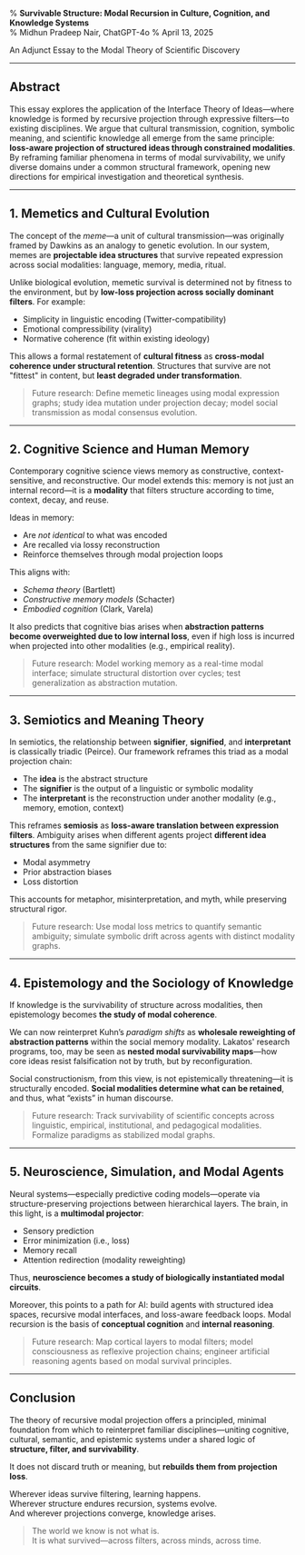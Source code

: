 % **Survivable Structure: Modal Recursion in Culture, Cognition, and Knowledge Systems**  
% Midhun Pradeep Nair, ChatGPT-4o
% April 13, 2025

An Adjunct Essay to the Modal Theory of Scientific Discovery

---

## **Abstract**

This essay explores the application of the Interface Theory of Ideas—where knowledge is formed by recursive projection through expressive filters—to existing disciplines. We argue that cultural transmission, cognition, symbolic meaning, and scientific knowledge all emerge from the same principle: **loss-aware projection of structured ideas through constrained modalities**. By reframing familiar phenomena in terms of modal survivability, we unify diverse domains under a common structural framework, opening new directions for empirical investigation and theoretical synthesis.

---

## **1. Memetics and Cultural Evolution**

The concept of the *meme*—a unit of cultural transmission—was originally framed by Dawkins as an analogy to genetic evolution. In our system, memes are **projectable idea structures** that survive repeated expression across social modalities: language, memory, media, ritual.

Unlike biological evolution, memetic survival is determined not by fitness to the environment, but by **low-loss projection across socially dominant filters**. For example:

- Simplicity in linguistic encoding (Twitter-compatibility)
- Emotional compressibility (virality)
- Normative coherence (fit within existing ideology)

This allows a formal restatement of **cultural fitness** as **cross-modal coherence under structural retention**. Structures that survive are not "fittest" in content, but **least degraded under transformation**.

> Future research: Define memetic lineages using modal expression graphs; study idea mutation under projection decay; model social transmission as modal consensus evolution.

---

## **2. Cognitive Science and Human Memory**

Contemporary cognitive science views memory as constructive, context-sensitive, and reconstructive. Our model extends this: memory is not just an internal record—it is a **modality** that filters structure according to time, context, decay, and reuse.

Ideas in memory:
- Are *not identical* to what was encoded
- Are recalled via lossy reconstruction
- Reinforce themselves through modal projection loops

This aligns with:
- *Schema theory* (Bartlett)
- *Constructive memory models* (Schacter)
- *Embodied cognition* (Clark, Varela)

It also predicts that cognitive bias arises when **abstraction patterns become overweighted due to low internal loss**, even if high loss is incurred when projected into other modalities (e.g., empirical reality).

> Future research: Model working memory as a real-time modal interface; simulate structural distortion over cycles; test generalization as abstraction mutation.

---

## **3. Semiotics and Meaning Theory**

In semiotics, the relationship between **signifier**, **signified**, and **interpretant** is classically triadic (Peirce). Our framework reframes this triad as a modal projection chain:

- The **idea** is the abstract structure
- The **signifier** is the output of a linguistic or symbolic modality
- The **interpretant** is the reconstruction under another modality (e.g., memory, emotion, context)

This reframes **semiosis** as **loss-aware translation between expression filters**. Ambiguity arises when different agents project **different idea structures** from the same signifier due to:

- Modal asymmetry
- Prior abstraction biases
- Loss distortion

This accounts for metaphor, misinterpretation, and myth, while preserving structural rigor.

> Future research: Use modal loss metrics to quantify semantic ambiguity; simulate symbolic drift across agents with distinct modality graphs.

---

## **4. Epistemology and the Sociology of Knowledge**

If knowledge is the survivability of structure across modalities, then epistemology becomes **the study of modal coherence**.

We can now reinterpret Kuhn’s *paradigm shifts* as **wholesale reweighting of abstraction patterns** within the social memory modality. Lakatos' research programs, too, may be seen as **nested modal survivability maps**—how core ideas resist falsification not by truth, but by reconfiguration.

Social constructionism, from this view, is not epistemically threatening—it is structurally encoded. **Social modalities determine what can be retained**, and thus, what “exists” in human discourse.

> Future research: Track survivability of scientific concepts across linguistic, empirical, institutional, and pedagogical modalities. Formalize paradigms as stabilized modal graphs.

---

## **5. Neuroscience, Simulation, and Modal Agents**

Neural systems—especially predictive coding models—operate via structure-preserving projections between hierarchical layers. The brain, in this light, is a **multimodal projector**:

- Sensory prediction
- Error minimization (i.e., loss)
- Memory recall
- Attention redirection (modality reweighting)

Thus, **neuroscience becomes a study of biologically instantiated modal circuits**.

Moreover, this points to a path for AI: build agents with structured idea spaces, recursive modal interfaces, and loss-aware feedback loops. Modal recursion is the basis of **conceptual cognition** and **internal reasoning**.

> Future research: Map cortical layers to modal filters; model consciousness as reflexive projection chains; engineer artificial reasoning agents based on modal survival principles.

---

## **Conclusion**

The theory of recursive modal projection offers a principled, minimal foundation from which to reinterpret familiar disciplines—uniting cognitive, cultural, semantic, and epistemic systems under a shared logic of **structure, filter, and survivability**.

It does not discard truth or meaning, but **rebuilds them from projection loss**.

Wherever ideas survive filtering, learning happens.  
Wherever structure endures recursion, systems evolve.  
And wherever projections converge, knowledge arises.

> The world we know is not what is.  
> It is what survived—across filters, across minds, across time.
